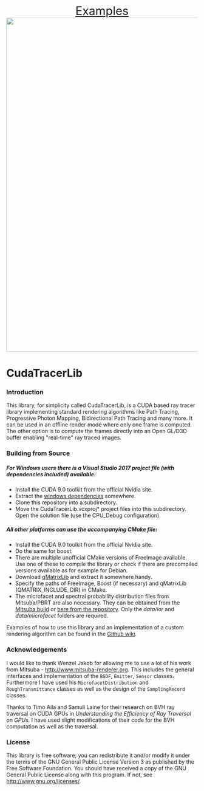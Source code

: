 <p align="center">
<a href='https://github.com/hhergeth/CudaTracerLib/wiki/Example-Renderings' style='font-size:2.2em'>Examples</span></a> <br>
<a href="https://github.com/hhergeth/CudaTracerLib/wiki/Example-Renderings">
<img src="http://hhergeth.markab.uberspace.de/Git-Wiki-Files/thumbnails/loadBathroom2_20170528_102711_PPPM.jpg" style="width:880px;">
</a>
</p>

# CudaTracerLib

### Introduction
This library, for simplicity called CudaTracerLib, is a CUDA based ray tracer library implementing standard rendering algorithms like Path Tracing, Progressive Photon Mapping, Bidirectional Path Tracing and many more. It can be used in an offline render mode where only one frame is computed. The other option is to compute the frames directly into an Open GL/D3D buffer enabling "real-time" ray traced images.


### Building from Source

##### For Windows users there is a Visual Studio 2017 project file (with dependencies included) available:

- Install the CUDA 9.0 toolkit from the official Nvidia site.
- Extract the [windows dependencies](http://hhergeth.markab.uberspace.de/CudaTracerLib%20dependencies_9_0.rar) somewhere.
- Clone this repository into a subdirectory.
- Move the CudaTracerLib.vcxproj* project files into this subdirectory. Open the solution file (use the CPU_Debug configuration).

##### All other platforms can use the accompanying CMake file:

- Install the CUDA 9.0 toolkit from the official Nvidia site.
- Do the same for boost.
- There are multiple unofficial CMake versions of FreeImage available. Use one of these to compile the library or check if there are precompiled versions available as for example for Debian.
- Download [qMatrixLib](https://github.com/hhergeth/qMatrixLib) and extract it somewhere handy.
- Specify the paths of FreeImage, Boost (if necessary) and qMatrixLib (QMATRIX\_INCLUDE\_DIR) in CMake.
- The microfacet and spectral probability distribution files from Mitsuba/PBRT are also necessary. They can be obtained from the [Mitsuba build](http://www.mitsuba-renderer.org/download.html) or [here from the repository](https://www.mitsuba-renderer.org/repos/mitsuba). Only the _data/ior_ and _data/microfacet_ folders are required.

Examples of how to use this library and an implementation of a custom rendering algorithm can be found in the [Github wiki](https://github.com/hhergeth/CudaTracerLib/wiki/Code-Examples).

### Acknowledgements
I would like to thank Wenzel Jakob for allowing me to use a lot of his work from Mitsuba - http://www.mitsuba-renderer.org. This includes the general interfaces and implementation of the `BSDF`, `Emitter`, `Sensor` classes. Furthermore I have used his `MicrofacetDistribution` and `RoughTransmittance` classes as well as the design of the `SamplingRecord` classes.

Thanks to Timo Aila and Samuli Laine for their research on BVH ray traversal on CUDA GPUs in *Understanding the Efficiency of Ray Traversal on GPUs*. I have used slight modifications of their code for the BVH computation as well as the traversal.


### License
This library is free software; you can redistribute it and/or modify it under the terms of the GNU General Public License Version 3 as published by the Free Software Foundation.
You should have received a copy of the GNU General Public License along with this program. If not, see <http://www.gnu.org/licenses/>.